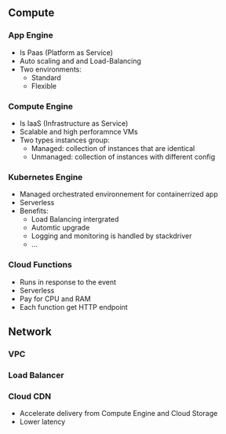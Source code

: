 ## Compute

### App Engine

- Is Paas (Platform as Service)
- Auto scaling and and Load-Balancing
- Two environments:
    - Standard
    - Flexible

### Compute Engine

- Is IaaS (Infrastructure as Service)
- Scalable and high perforamnce VMs
- Two types instances group:
    - Managed: collection of instances that are identical
    - Unmanaged: collection of instances with different config

### Kubernetes Engine

- Managed orchestrated environnement for containerrized app
- Serverless
- Benefits:
    - Load Balancing intergrated
    - Automtic upgrade
    - Logging and monitoring is handled by stackdriver
    - ...

### Cloud Functions

- Runs in response to the event
- Serverless
- Pay for CPU and RAM
- Each function get HTTP endpoint


## Network

### VPC

### Load Balancer

### Cloud CDN

- Accelerate delivery from Compute Engine and Cloud Storage
- Lower latency

